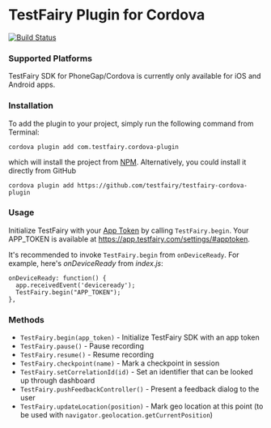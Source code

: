 # TestFairy Plugin for Cordova 

[![Build Status](https://travis-ci.org/testfairy/testfairy-cordova-plugin.svg?branch=master)](https://travis-ci.org/testfairy/testfairy-cordova-plugin)

### Supported Platforms

TestFairy SDK for PhoneGap/Cordova is currently only available for iOS and Android apps.

### Installation

To add the plugin to your project, simply run the following command from Terminal:

```
cordova plugin add com.testfairy.cordova-plugin
```

which will install the project from [NPM](https://www.npmjs.com/package/com.testfairy.cordova-plugin). Alternatively, you could install it directly from GitHub

```
cordova plugin add https://github.com/testfairy/testfairy-cordova-plugin
```

### Usage

Initialize TestFairy with your [App Token](https://app.testfairy.com/settings/#apptoken) by calling `TestFairy.begin`. Your APP_TOKEN is available at https://app.testfairy.com/settings/#apptoken.

It's recommended to invoke `TestFairy.begin` from `onDeviceReady`. For example, here's *onDeviceReady* from *index.js*:

```
onDeviceReady: function() {
  app.receivedEvent('deviceready');
  TestFairy.begin("APP_TOKEN");
},
```

### Methods

 * `TestFairy.begin(app_token)` - Initialize TestFairy SDK with an app token
 * `TestFairy.pause()` - Pause recording 
 * `TestFairy.resume()` - Resume recording
 * `TestFairy.checkpoint(name)` - Mark a checkpoint in session
 * `TestFairy.setCorrelationId(id)` - Set an identifier that can be looked up through dashboard
 * `TestFairy.pushFeedbackController()` - Present a feedback dialog to the user
 * `TestFairy.updateLocation(position)` - Mark geo location at this point (to be used with `navigator.geolocation.getCurrentPosition`)




 

